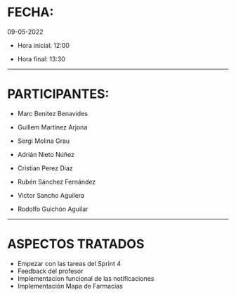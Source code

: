 ﻿#  FECHA:

09-05-2022

- Hora inicial: 12:00

- Hora final: 13:30

-----

#  PARTICIPANTES:

- Marc Benitez Benavides

- Guillem Martínez Arjona

- Sergi Molina Grau

- Adrián Nieto Núñez

- Cristian Perez Diaz

- Rubén Sánchez Fernández

- Victor Sancho Aguilera

- Rodolfo Guichón Aguilar

-----

#  ASPECTOS TRATADOS

- Empezar con las tareas del Sprint 4
- Feedback del profesor
- Implementacion funcional de las notificaciones
- Implementación Mapa de Farmacias

